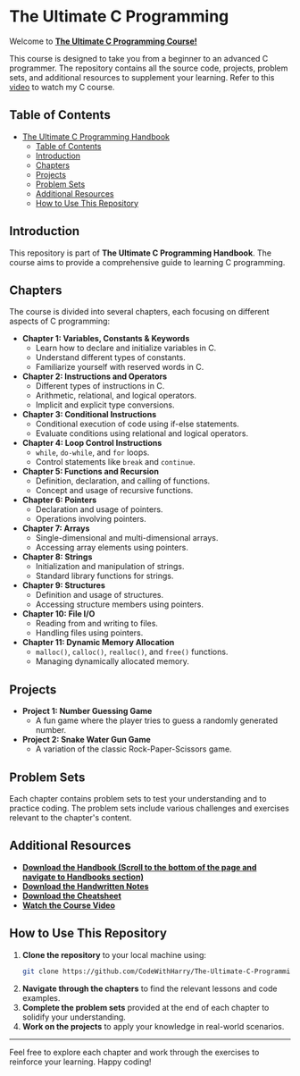 # The Ultimate C Programming 

Welcome to [**The Ultimate C Programming Course!**](https://www.youtube.com/watch?v=aZb0iu4uGwA)

This course is designed to take you from a beginner to an advanced C programmer. The repository contains all the source code, projects, problem sets, and additional resources to supplement your learning. Refer to this [video](https://www.youtube.com/watch?v=aZb0iu4uGwA) to watch my C course.

## Table of Contents

- [The Ultimate C Programming Handbook](#the-ultimate-c-programming-handbook)
  - [Table of Contents](#table-of-contents)
  - [Introduction](#introduction)
  - [Chapters](#chapters)
  - [Projects](#projects)
  - [Problem Sets](#problem-sets)
  - [Additional Resources](#additional-resources)
  - [How to Use This Repository](#how-to-use-this-repository)

## Introduction

This repository is part of **The Ultimate C Programming Handbook**. The course aims to provide a comprehensive guide to learning C programming.

## Chapters

The course is divided into several chapters, each focusing on different aspects of C programming:

- **Chapter 1: Variables, Constants & Keywords**
  - Learn how to declare and initialize variables in C.
  - Understand different types of constants.
  - Familiarize yourself with reserved words in C.
- **Chapter 2: Instructions and Operators**
  - Different types of instructions in C.
  - Arithmetic, relational, and logical operators.
  - Implicit and explicit type conversions.
- **Chapter 3: Conditional Instructions**
  - Conditional execution of code using if-else statements.
  - Evaluate conditions using relational and logical operators.
- **Chapter 4: Loop Control Instructions**
  - `while`, `do-while`, and `for` loops.
  - Control statements like `break` and `continue`.
- **Chapter 5: Functions and Recursion**
  - Definition, declaration, and calling of functions.
  - Concept and usage of recursive functions.
- **Chapter 6: Pointers**
  - Declaration and usage of pointers.
  - Operations involving pointers.
- **Chapter 7: Arrays**
  - Single-dimensional and multi-dimensional arrays.
  - Accessing array elements using pointers.
- **Chapter 8: Strings**
  - Initialization and manipulation of strings.
  - Standard library functions for strings.
- **Chapter 9: Structures**
  - Definition and usage of structures.
  - Accessing structure members using pointers.
- **Chapter 10: File I/O**
  - Reading from and writing to files.
  - Handling files using pointers.
- **Chapter 11: Dynamic Memory Allocation**
  - `malloc()`, `calloc()`, `realloc()`, and `free()` functions.
  - Managing dynamically allocated memory.

## Projects

- **Project 1: Number Guessing Game**
  - A fun game where the player tries to guess a randomly generated number.
- **Project 2: Snake Water Gun Game**
  - A variation of the classic Rock-Paper-Scissors game.

## Problem Sets

Each chapter contains problem sets to test your understanding and to practice coding. The problem sets include various challenges and exercises relevant to the chapter's content.

## Additional Resources

- **[Download the Handbook (Scroll to the bottom of the page and navigate to Handbooks section)](https://www.codewithharry.com/notes)**
- **[Download the Handwritten Notes](https://www.codewithharry.com/notes)**
- **[Download the Cheatsheet](https://www.codewithharry.com/blogpost/c-cheatsheet/)**
- **[Watch the Course Video](https://www.youtube.com/watch?v=aZb0iu4uGwA)**

## How to Use This Repository

1. **Clone the repository** to your local machine using:
   ```sh
   git clone https://github.com/CodeWithHarry/The-Ultimate-C-Programming-Course.git
   ```
2. **Navigate through the chapters** to find the relevant lessons and code examples.
3. **Complete the problem sets** provided at the end of each chapter to solidify your understanding.
4. **Work on the projects** to apply your knowledge in real-world scenarios.

---

Feel free to explore each chapter and work through the exercises to reinforce your learning. Happy coding!
